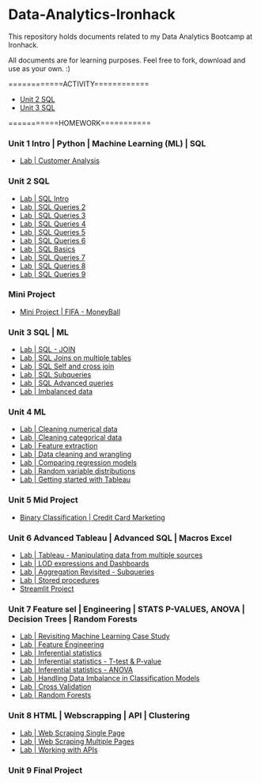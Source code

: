 # Data-Analytics-Ironhack

This repository holds documents related to my Data Analytics Bootcamp at Ironhack.

All documents are for learning purposes. Feel free to fork, download and use as your own. :)


============ACTIVITY============

- [Unit 2 SQL](https://github.com/suphawadeeth/Data-Analytics-Ironhack/tree/main/unit-2)
- [Unit 3 SQL](https://github.com/suphawadeeth/Data-Analytics-Ironhack/tree/main/unit-3)



===========HOMEWORK===========

### Unit 1 Intro | Python | Machine Learning (ML) | SQL 
- [Lab | Customer Analysis](https://github.com/suphawadeeth/Data-Analytics-Ironhack/blob/main/unit-1/week-3/lab-customer-analysis-round-8.ipynb)

### Unit 2 SQL
- [Lab | SQL Intro](https://github.com/suphawadeeth/Data-Analytics-Ironhack/blob/main/unit-2/LAB-SQL-intro/intro.sql)
- [Lab | SQL Queries 2](https://github.com/suphawadeeth/Data-Analytics-Ironhack/blob/main/unit-2/Lab-SQL-Queries-2/lab_sql2.sql)
- [Lab | SQL Queries 3](https://github.com/suphawadeeth/Data-Analytics-Ironhack/blob/main/unit-2/lab-sql-3/lab_sql3.sql)
- [Lab | SQL Queries 4](https://github.com/suphawadeeth/Data-Analytics-Ironhack/tree/main/unit-2/lab-sql-4)
- [Lab | SQL Queries 5](https://github.com/suphawadeeth/Data-Analytics-Ironhack/blob/main/unit-2/lab-sql-5/lab-sql5.sql)
- [Lab | SQL Queries 6](https://github.com/suphawadeeth/Data-Analytics-Ironhack/blob/main/unit-2/lab-sql-6/lab-sql6.sql)
- [Lab | SQL Basics](https://github.com/suphawadeeth/Data-Analytics-Ironhack/blob/main/unit-2/solution_basic_sql.sql)
- [Lab | SQL Queries 7](https://github.com/suphawadeeth/Data-Analytics-Ironhack/blob/main/unit-2/lab-sql-7/lab-sql7.sql)
- [Lab | SQL Queries 8](https://github.com/suphawadeeth/Data-Analytics-Ironhack/blob/main/unit-2/lab-sql-8/lab-sql8.sql)
- [Lab | SQL Queries 9](https://github.com/suphawadeeth/Data-Analytics-Ironhack/tree/main/unit-2/lab-sql-9)


### Mini Project

- [Mini Project | FIFA - MoneyBall](https://github.com/suphawadeeth/Data-Analytics-Ironhack/tree/main/mini-project)


### Unit 3 SQL | ML

- [Lab | SQL - JOIN](https://github.com/suphawadeeth/Data-Analytics-Ironhack/blob/main/unit-3/lab-sql-join/lab-sql-join.sql)
- [Lab | SQL Joins on multiple tables](https://github.com/suphawadeeth/Data-Analytics-Ironhack/blob/main/unit-3/lab-sql-join-multiple-tables/sql-join-multiple-tables.sql)
- [Lab | SQL Self and cross join](https://github.com/suphawadeeth/Data-Analytics-Ironhack/blob/main/unit-3/lab-self-cross-join/lab-self-cross-join.sql)
- [Lab | SQL Subqueries](https://github.com/suphawadeeth/Data-Analytics-Ironhack/blob/main/unit-3/lab-sql-subqueries/lab-sql-subqueries.sql)
- [Lab | SQL Advanced queries](https://github.com/suphawadeeth/Data-Analytics-Ironhack/blob/main/unit-3/lab-sql-advanced-queries/lab-sql-advanced-queries.sql)
- [Lab | Imbalanced data](https://github.com/suphawadeeth/Data-Analytics-Ironhack/blob/main/unit-3/lab-imbalanced-data/lab-imbalanced-data.ipynb)



### Unit 4 ML
- [Lab | Cleaning numerical data](https://github.com/suphawadeeth/Data-Analytics-Ironhack/blob/main/unit-4/lab-cleaning-numerical-data/lab-cleaning-numerical-data.ipynb)
- [Lab | Cleaning categorical data](https://github.com/suphawadeeth/Data-Analytics-Ironhack/blob/main/unit-4/lab-cleaning-categorical-data/lab-cleaning-categorical-data.ipynb)
- [Lab | Feature extraction](https://github.com/suphawadeeth/Data-Analytics-Ironhack/blob/main/unit-4/lab-feature-extraction/lab-feature-extraction.ipynb)
- [Lab | Data cleaning and wrangling](https://github.com/suphawadeeth/Data-Analytics-Ironhack/blob/main/unit-4/lab-data-cleaning-and-wrangling/lab-data-cleaning-wrangling.ipynb)
- [Lab | Comparing regression models]()
- [Lab | Random variable distributions](https://github.com/suphawadeeth/Data-Analytics-Ironhack/blob/main/unit-4/lab-random-variable-distributions/lab-random-variable-distributions.ipynb)
- [Lab | Getting started with Tableau](https://github.com/suphawadeeth/Data-Analytics-Ironhack/tree/main/unit-4/lab-getting-start-tableau)


### Unit 5 Mid Project

- [Binary Classification | Credit Card Marketing](https://github.com/jebadca/Mid_Project_Namaste)

### Unit 6 Advanced Tableau | Advanced SQL | Macros Excel

- [Lab | Tableau - Manipulating data from multiple sources](https://public.tableau.com/app/profile/suphawadee3172/viz/LabTableau-Manipulatingdatafrommultiplesources_16844167546110/top4?publish=yes)
- [Lab | LOD expressions and Dashboards](https://public.tableau.com/app/profile/suphawadee3172/viz/lab-lod-expression/Dashboard-lod-expression?publish=yes)
- [Lab | Aggregation Revisited - Subqueries](https://github.com/suphawadeeth/Data-Analytics-Ironhack/blob/main/unit-6/lab-aggregation-revisited-subqueries/lab-aggregation-revisited-subqueries.sql)
- [Lab | Stored procedures](https://github.com/suphawadeeth/Data-Analytics-Ironhack/blob/main/unit-6/lab-stored-procedures/lab-stored-procedures.sql)
- [Streamlit Project](https://github.com/suphawadeeth/Data-Analytics-Ironhack/tree/main/STREAMLIT_PROJECT)

### Unit 7 Feature sel | Engineering | STATS P-VALUES, ANOVA | Decision Trees | Random Forests
- [Lab | Revisiting Machine Learning Case Study](https://github.com/suphawadeeth/Data-Analytics-Ironhack/blob/main/unit-7/lab-revisiting-machine-learning/revisiting-machine-learning.ipynb)
- [Lab | Feature Engineering](https://github.com/suphawadeeth/Data-Analytics-Ironhack/blob/main/unit-7/lab-feature-engineering/lab-feature-engineering.ipynb)
- [Lab | Inferential statistics](https://github.com/suphawadeeth/Data-Analytics-Ironhack/blob/main/unit-7/lab-inferential-statistics/lab-inferential-statistics.ipynb)
- [Lab | Inferential statistics - T-test & P-value](https://github.com/suphawadeeth/Data-Analytics-Ironhack/blob/main/unit-7/lab-t-tests-p-values/lab-t-tests-p-values.ipynb)
- [Lab | Inferential statistics - ANOVA](https://github.com/suphawadeeth/Data-Analytics-Ironhack/blob/main/unit-7/lab-inferential-statistics-anova/lab-inferential-statistics-anova.ipynb)
- [Lab | Handling Data Imbalance in Classification Models](https://github.com/suphawadeeth/Data-Analytics-Ironhack/blob/main/unit-7/lab-handling-data-imbalance-classification/lab-handling-data-imbalance-classification.ipynb)
- [Lab | Cross Validation](https://github.com/suphawadeeth/Data-Analytics-Ironhack/blob/main/unit-7/lab-cross-validation/lab-cross-validation.ipynb)
- [Lab | Random Forests](https://github.com/suphawadeeth/Data-Analytics-Ironhack/blob/main/unit-7/lab-random-forests/lab-random-forests.ipynb)

### Unit 8 HTML | Webscrapping | API | Clustering
- [Lab | Web Scraping Single Page](https://github.com/suphawadeeth/Data-Analytics-Ironhack/blob/main/unit-8/lab-web-scraping-single-page/lab-web-scraping-single-page.ipynb)
- [Lab | Web Scraping Multiple Pages](https://github.com/suphawadeeth/Data-Analytics-Ironhack/blob/main/unit-8/lab-web-scraping-multiple-pages/lab-web-scraping-multiple-page.ipynb)
- [Lab | Working with APIs](https://github.com/suphawadeeth/Data-Analytics-Ironhack/blob/main/unit-8/lab-working-with-api/lab-working-with-api.ipynb)

### Unit 9 Final Project
